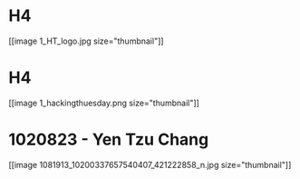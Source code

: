 

# H4

[[image 1_HT_logo.jpg size="thumbnail"]]

# H4

[[image 1_hackingthuesday.png size="thumbnail"]]

# 1020823 - Yen Tzu Chang

[[image 1081913_10200337657540407_421222858_n.jpg size="thumbnail"]]